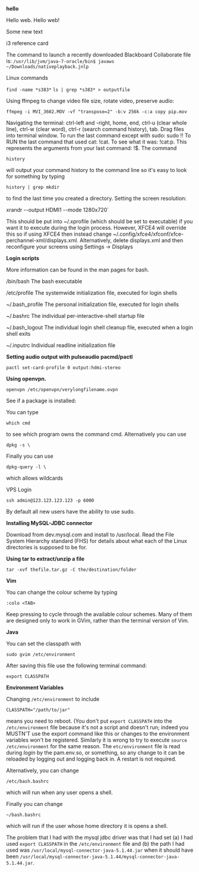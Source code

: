 **hello**

Hello web.
Hello web!

Some new text

i3 reference card

The command to launch a recently downloaded Blackboard Collaborate file is: `/usr/lib/jvm/java-7-oracle/bin$ javaws ~/Downloads/nativeplayback.jnlp`

Linux commands

```find -name *s383*```
`ls | grep *s383* > outputfile`

Using ffmpeg to change video file size, rotate video, preserve audio:

`ffmpeg -i MVI_3602.MOV -vf "transpose=2" -b:v 256k -c:a copy pip.mov`

Navigating the terminal: ctrl-left and -right, home, end, ctrl-u (clear whole line), ctrl-w (clear word), ctrl-r (search command history), tab. Drag files into terminal window. To run the last command except with sudo: sudo !! To RUN the last command that used cat: !cat. To see what it was: !cat:p. This represents the arguments from your last command: !$. The command

```history```

will output your command history to the command line so it's easy to look for something by typing

`history | grep mkdir`

to find the last time you created a directory.
Setting the screen resolution:

 xrandr --output HDMI1 --mode 1280x720`

This should be put into ~/.xprofile (which should be set to executable) if you want it to execute during the login process. However, XFCE4 will override this so if using XFCE4 then instead change ~/.config/xfce4/xfconf/xfce-perchannel-xml/displays.xml. Alternatively, delete displays.xml and then reconfigure your screens using Settings -\> Displays

**Login scripts**

More information can be found in the man pages for bash.

/bin/bash The bash executable

/etc/profile The systemwide initialization file, executed for login shells

~/.bash_profile The personal initialization file, executed for login shells

~/.bashrc The individual per-interactive-shell startup file

~/.bash_logout The individual login shell cleanup file, executed when a login shell exits

~/.inputrc Individual readline initialization file

**Setting audio output with pulseaudio pacmd/pactl**

`pactl set-card-profile 0 output:hdmi-stereo`

**Using openvpn.**

`openvpn /etc/openvpn/verylongfilename.ovpn`

See if a package is installed:

You can type

`which cmd`

to see which program owns the command cmd.
Alternatively you can use

`dpkg -s \`

Finally you can use

`dpkg-query -l \`

which allows wildcards

VPS Login

`ssh admin@123.123.123.123 -p 6000`

By default all new users have the ability to use sudo.

**Installing MySQL-JDBC connector**

Download from dev.mysql.com and install to /usr/local. Read the File System Hierarchy standard (FHS) for details about what each of the Linux directories is supposed to be for.

**Using tar to extract/unzip a file**

`tar -xvf thefile.tar.gz -C the/destination/folder`

**Vim**

You can change the colour scheme by typing 

`:colo <TAB>`

Keep pressing <TAB> to cycle through the available colour schemes. Many of them are designed only to work in GVim, rather than the terminal version of Vim.

**Java**

You can set the classpath with

``sudo gvim /etc/environment``

After saving this file use the following terminal command:

``export CLASSPATH``

**Environment Variables**

Changing `/etc/environment` to include

`CLASSPATH="/path/to/jar"`

means you need to reboot. (You don't put `export CLASSPATH` into the `/etc/environment` file because it's not a script and doesn't run; indeed you MUSTN'T use the export command like this or changes to the environment variables won't be registered. Similarly it is wrong to try to execute `source /etc/environment` for the same reason. The `etc/environment` file is read during _login_ by the pam.env.so, or something, so any change to it can be reloaded by logging out and logging back in. A restart is not required.

Alternatively, you can change

`/etc/bash.bashrc`

which will run when any user opens a shell.

Finally you can change 

`~/bash.bashrc`

which will run if the user whose home directory it is opens a shell.

The problem that I had with the mysql jdbc driver was that I had set (a) I had used `export CLASSPATH` in the `/etc/environment` file and (b) the path I had used was `/usr/local/mysql-connector-java-5.1.44.jar` when it should have been `/usr/local/mysql-connector-java-5.1.44/mysql-connector-java-5.1.44.jar`.
